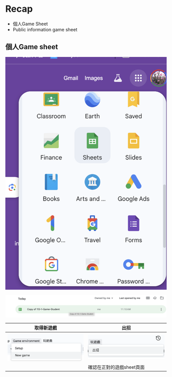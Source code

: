 # Recap

  - 個人Game Sheet
  - Public information game sheet

## 個人Game sheet

![](../img/2024-10-22-14-27-06.png)

![](../img/2024-10-22-14-27-59.png)


| 取得新遊戲 | 出招 |
|---|---|
| <img src="../img/2024-10-22-14-28-33.png"/> | <img src="../img/2024-10-22-14-28-49.png"/> |
| | 確認在正對的遊戲sheet頁面 |
